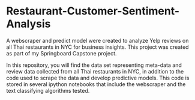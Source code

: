 # Restaurant-Customer-Sentiment-Analysis
A webscraper and predict model were created to analyze Yelp reviews on all Thai restaurants in NYC for business insights. This project was created as part of my Springboard Capstone project. 

In this repository, you will find the data set representing meta-data and review data collected from all Thai restaurants in NYC, in addition to the code used to scrape the data and develop predictive models. This code is stored in several ipython notebooks that include the webscraper and the text classifying algorithms tested. 
